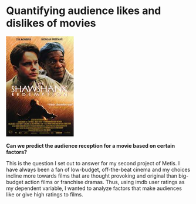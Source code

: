 # Quantifying audience likes and dislikes of movies 

![alt text](https://github.com/abhisekswain/movie-user-ratings/blob/master/shawshank_redemption.jpeg)

**Can we predict the audience reception for a movie based on certain factors?**  

This is the question I set out to answer for my second project of Metis. I have always been a fan of low-budget, off-the-beat cinema and my choices incline more towards films that are thought provoking and original than big-budget action films or franchise dramas. Thus, using imdb user ratings as my dependent variable, I wanted to analyze factors that make audiences like or give high ratings to films.



